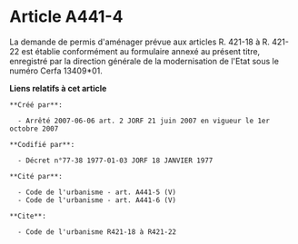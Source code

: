 # Article A441-4

La demande de permis d'aménager prévue aux articles R. 421-18 à R. 421-22 est établie conformément au formulaire annexé au
présent titre, enregistré par la direction générale de la modernisation de l'Etat sous le numéro Cerfa 13409*01.

**Liens relatifs à cet article**

	**Créé par**:

	  - Arrêté 2007-06-06 art. 2 JORF 21 juin 2007 en vigueur le 1er octobre 2007

	**Codifié par**:

	  - Décret n°77-38 1977-01-03 JORF 18 JANVIER 1977

	**Cité par**:

	  - Code de l'urbanisme - art. A441-5 (V)
	  - Code de l'urbanisme - art. A441-6 (V)

	**Cite**:

	  - Code de l'urbanisme R421-18 à R421-22
